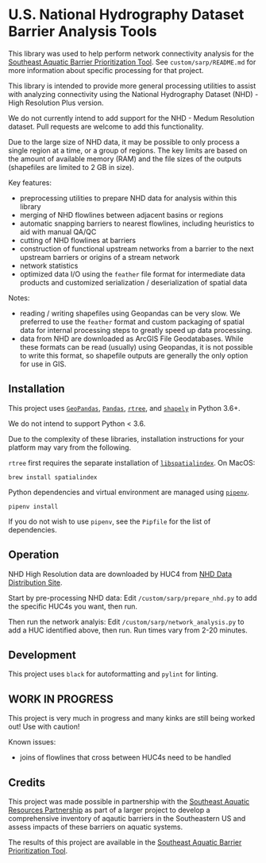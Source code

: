 # U.S. National Hydrography Dataset Barrier Analysis Tools

This library was used to help perform network connectivity analysis for the [Southeast Aquatic Barrier Prioritization Tool](https://connectivity.sarpdata.com). See `custom/sarp/README.md` for more information about specific processing for that project.

This library is intended to provide more general processing utilities to assist with analyzing connectivity using the National Hydrography Dataset (NHD) - High Resolution Plus version.

We do not currently intend to add support for the NHD - Medum Resolution dataset. Pull requests are welcome to add this functionality.

Due to the large size of NHD data, it may be possible to only process a single region at a time, or a group of regions. The key limits are based on the amount of available memory (RAM) and the file sizes of the outputs (shapefiles are limited to 2 GB in size).

Key features:

-   preprocessing utilities to prepare NHD data for analysis within this library
-   merging of NHD flowlines between adjacent basins or regions
-   automatic snapping barriers to nearest flowlines, including heuristics to aid with manual QA/QC
-   cutting of NHD flowlines at barriers
-   construction of functional upstream networks from a barrier to the next upstream barriers or origins of a stream network
-   network statistics
-   optimized data I/O using the `feather` file format for intermediate data products and customized serialization / deserialization of spatial data

Notes:

-   reading / writing shapefiles using Geopandas can be very slow. We preferred to use the `feather` format and custom packaging of spatial data for internal processing steps to greatly speed up data processing.
-   data from NHD are downloaded as ArcGIS File Geodatabases. While these formats can be read (usually) using Geopandas, it is not possible to write this format, so shapefile outputs are generally the only option for use in GIS.

## Installation

This project uses [`GeoPandas`](http://geopandas.org/), [`Pandas`](https://pandas.pydata.org/), [`rtree`](http://toblerity.org/rtree/), and [`shapely`](https://shapely.readthedocs.io/en/stable/) in Python 3.6+.

We do not intend to support Python < 3.6.

Due to the complexity of these libraries, installation instructions for your platform may vary from the following.

`rtree` first requires the separate installation of [`libspatialindex`](http://libspatialindex.github.io/).
On MacOS:

```
brew install spatialindex
```

Python dependencies and virtual environment are managed using [`pipenv`](https://pipenv.readthedocs.io/en/latest/).

```
pipenv install
```

If you do not wish to use `pipenv`, see the `Pipfile` for the list of dependencies.

## Operation

NHD High Resolution data are downloaded by HUC4 from [NHD Data Distribution Site](https://prd-tnm.s3.amazonaws.com/index.html?prefix=StagedProducts/Hydrography/NHDPlus/HU4/HighResolution/GDB/).

Start by pre-processing NHD data:
Edit `/custom/sarp/prepare_nhd.py` to add the specific HUC4s you want, then run.

Then run the network analyis:
Edit `/custom/sarp/network_analysis.py` to add a HUC identified above, then run.
Run times vary from 2-20 minutes.

## Development

This project uses `black` for autoformatting and `pylint` for linting.

## WORK IN PROGRESS

This project is very much in progress and many kinks are still being worked out! Use with caution!

Known issues:

-   joins of flowlines that cross between HUC4s need to be handled

## Credits

This project was made possible in partnership with the [Southeast Aquatic Resources Partnership](https://southeastaquatics.net) as part of a larger project to develop a comprehensive inventory of aqautic barriers in the Southeastern US and assess impacts of these barriers on aquatic systems.

The results of this project are available in the [Southeast Aquatic Barrier Prioritization Tool](https://connectivity.sarpdata.com).
